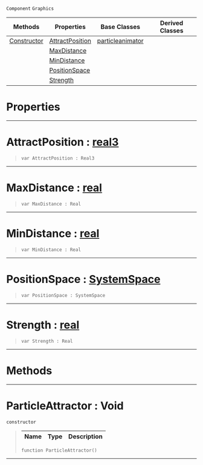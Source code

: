  `Component` `Graphics`



|Methods|Properties|Base Classes|Derived Classes|
|---|---|---|---|
|[ Constructor](particleattractor.md#particleattractor-void)|[ AttractPosition](particleattractor.md#attractposition-zilch-eng)|[particleanimator](particleanimator.md)| |
| |[ MaxDistance](particleattractor.md#maxdistance-zilch-engine)| | |
| |[ MinDistance](particleattractor.md#mindistance-zilch-engine)| | |
| |[ PositionSpace](particleattractor.md#positionspace-zilch-engin)| | |
| |[ Strength](particleattractor.md#strength-zilch-engine-doc)| | |


 #  Properties


---  
 #  AttractPosition : [real3](../nada_base_types/real3.md)

> 
> ``` lang=cpp, name=Nada
> var AttractPosition : Real3


---  
 #  MaxDistance : [real](../nada_base_types/real.md)

> 
> ``` lang=cpp, name=Nada
> var MaxDistance : Real


---  
 #  MinDistance : [real](../nada_base_types/real.md)

> 
> ``` lang=cpp, name=Nada
> var MinDistance : Real


---  
 #  PositionSpace : [SystemSpace](../enum_reference.md#systemspace)

> 
> ``` lang=cpp, name=Nada
> var PositionSpace : SystemSpace


---  
 #  Strength : [real](../nada_base_types/real.md)

> 
> ``` lang=cpp, name=Nada
> var Strength : Real


---  
 #  Methods


---  
 #  ParticleAttractor : Void

 `constructor`

> 
> |Name|Type|Description|
> |---|---|---|
> ``` lang=cpp, name=Nada
> function ParticleAttractor()
> ``` 


---  
 

 